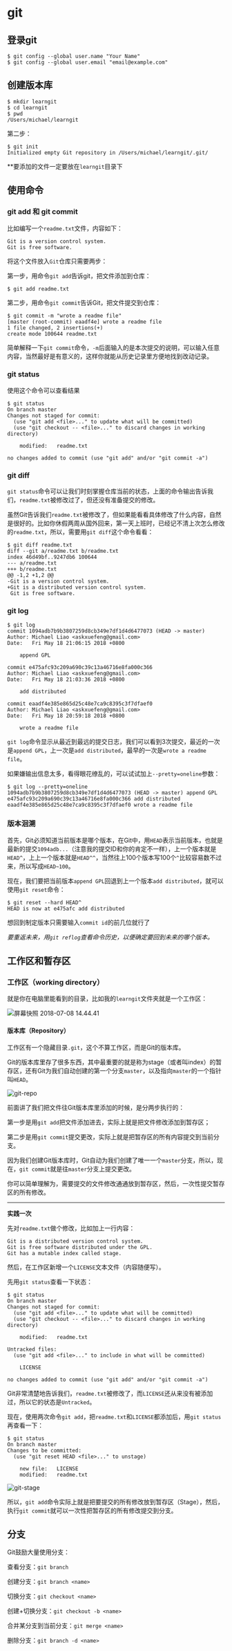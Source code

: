 # git

## 登录git

```
$ git config --global user.name "Your Name"
$ git config --global user.email "email@example.com"
```

## 创建版本库

```
$ mkdir learngit
$ cd learngit
$ pwd
/Users/michael/learngit
```

第二步：

```
$ git init
Initialized empty Git repository in /Users/michael/learngit/.git/
```

**要添加的文件一定要放在`learngit`目录下

## 使用命令

### git add 和 git commit

比如编写一个`readme.txt`文件，内容如下：

```
Git is a version control system.
Git is free software.
```

将这个文件放入`Git`仓库只需要两步：

第一步，用命令`git add`告诉git，把文件添加到仓库：

```
$ git add readme.txt
```

第二步，用命令`git commit`告诉Git，把文件提交到仓库：

 ```
$ git commit -m "wrote a readme file"
[master (root-commit) eaadf4e] wrote a readme file
 1 file changed, 2 insertions(+)
 create mode 100644 readme.txt
 ```

简单解释一下`git commit`命令，`-m`后面输入的是本次提交的说明，可以输入任意内容，当然最好是有意义的，这样你就能从历史记录里方便地找到改动记录。

### git status

使用这个命令可以查看结果

```
$ git status
On branch master
Changes not staged for commit:
  (use "git add <file>..." to update what will be committed)
  (use "git checkout -- <file>..." to discard changes in working directory)

    modified:   readme.txt

no changes added to commit (use "git add" and/or "git commit -a")

```

### git diff

`git status`命令可以让我们时刻掌握仓库当前的状态，上面的命令输出告诉我们，`readme.txt`被修改过了，但还没有准备提交的修改。

虽然Git告诉我们`readme.txt`被修改了，但如果能看看具体修改了什么内容，自然是很好的。比如你休假两周从国外回来，第一天上班时，已经记不清上次怎么修改的`readme.txt`，所以，需要用`git diff`这个命令看看：

```
$ git diff readme.txt 
diff --git a/readme.txt b/readme.txt
index 46d49bf..9247db6 100644
--- a/readme.txt
+++ b/readme.txt
@@ -1,2 +1,2 @@
-Git is a version control system.
+Git is a distributed version control system.
 Git is free software.
```

### git log

```
$ git log
commit 1094adb7b9b3807259d8cb349e7df1d4d6477073 (HEAD -> master)
Author: Michael Liao <askxuefeng@gmail.com>
Date:   Fri May 18 21:06:15 2018 +0800

    append GPL

commit e475afc93c209a690c39c13a46716e8fa000c366
Author: Michael Liao <askxuefeng@gmail.com>
Date:   Fri May 18 21:03:36 2018 +0800

    add distributed

commit eaadf4e385e865d25c48e7ca9c8395c3f7dfaef0
Author: Michael Liao <askxuefeng@gmail.com>
Date:   Fri May 18 20:59:18 2018 +0800

    wrote a readme file
```

`git log`命令显示从最近到最远的提交日志，我们可以看到3次提交，最近的一次是`append GPL`，上一次是`add distributed`，最早的一次是`wrote a readme file`。

如果嫌输出信息太多，看得眼花缭乱的，可以试试加上`--pretty=oneline`参数：

```
$ git log --pretty=oneline
1094adb7b9b3807259d8cb349e7df1d4d6477073 (HEAD -> master) append GPL
e475afc93c209a690c39c13a46716e8fa000c366 add distributed
eaadf4e385e865d25c48e7ca9c8395c3f7dfaef0 wrote a readme file
```

### 版本洄溯

首先，Git必须知道当前版本是哪个版本，在Git中，用`HEAD`表示当前版本，也就是最新的提交`1094adb...`（注意我的提交ID和你的肯定不一样），上一个版本就是`HEAD^`，上上一个版本就是`HEAD^^`，当然往上100个版本写100个`^`比较容易数不过来，所以写成`HEAD~100`。

现在，我们要把当前版本`append GPL`回退到上一个版本`add distributed`，就可以使用`git reset`命令：

```
$ git reset --hard HEAD^
HEAD is now at e475afc add distributed
```

想回到制定版本只需要输入`commit id`的前几位就行了

*要重返未来，用`git reflog`查看命令历史，以便确定要回到未来的哪个版本。*

##  工作区和暂存区

### 工作区（working directory）

就是你在电脑里能看到的目录，比如我的`learngit`文件夹就是一个工作区：

![屏幕快照 2018-07-08 14.44.41](https://ws1.sinaimg.cn/large/006tNc79gy1ft2gb80gmwj30te0jh75a.jpg)

#### 版本库（Repository）

 工作区有一个隐藏目录`.git`，这个不算工作区，而是Git的版本库。

Git的版本库里存了很多东西，其中最重要的就是称为stage（或者叫index）的暂存区，还有Git为我们自动创建的第一个分支`master`，以及指向`master`的一个指针叫`HEAD`。

![git-repo](https://ws2.sinaimg.cn/large/006tNc79gy1ft2gcfmcchj30cq06iaa8.jpg)

前面讲了我们把文件往Git版本库里添加的时候，是分两步执行的：

第一步是用`git add`把文件添加进去，实际上就是把文件修改添加到暂存区；

第二步是用`git commit`提交更改，实际上就是把暂存区的所有内容提交到当前分支。

因为我们创建Git版本库时，Git自动为我们创建了唯一一个`master`分支，所以，现在，`git commit`就是往`master`分支上提交更改。

你可以简单理解为，需要提交的文件修改通通放到暂存区，然后，一次性提交暂存区的所有修改。

***

**实践一次**

先对`readme.txt`做个修改，比如加上一行内容：

 ```
Git is a distributed version control system.
Git is free software distributed under the GPL.
Git has a mutable index called stage.
 ```

然后，在工作区新增一个`LICENSE`文本文件（内容随便写）。

先用`git status`查看一下状态：

```
$ git status
On branch master
Changes not staged for commit:
  (use "git add <file>..." to update what will be committed)
  (use "git checkout -- <file>..." to discard changes in working directory)

    modified:   readme.txt

Untracked files:
  (use "git add <file>..." to include in what will be committed)

    LICENSE

no changes added to commit (use "git add" and/or "git commit -a")
```

Git非常清楚地告诉我们，`readme.txt`被修改了，而`LICENSE`还从来没有被添加过，所以它的状态是`Untracked`。

现在，使用两次命令`git add`，把`readme.txt`和`LICENSE`都添加后，用`git status`再查看一下：

```
$ git status
On branch master
Changes to be committed:
  (use "git reset HEAD <file>..." to unstage)

    new file:   LICENSE
    modified:   readme.txt
```

![git-stage](https://ws1.sinaimg.cn/large/006tNc79gy1ft2gknk2z8j30cq06ijri.jpg)

所以，`git add`命令实际上就是把要提交的所有修改放到暂存区（Stage），然后，执行`git commit`就可以一次性把暂存区的所有修改提交到分支。

## 分支

Git鼓励大量使用分支：

查看分支：`git branch`

创建分支：`git branch <name>`

切换分支：`git checkout <name>`

创建+切换分支：`git checkout -b <name>`

合并某分支到当前分支：`git merge <name>`

删除分支：`git branch -d <name>`